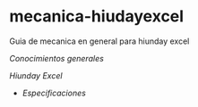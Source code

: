 # mecanica-hiudayexcel

Guia de mecanica en general para hiunday excel

_Conocimientos generales_

_Hiunday Excel_

- _Especificaciones_